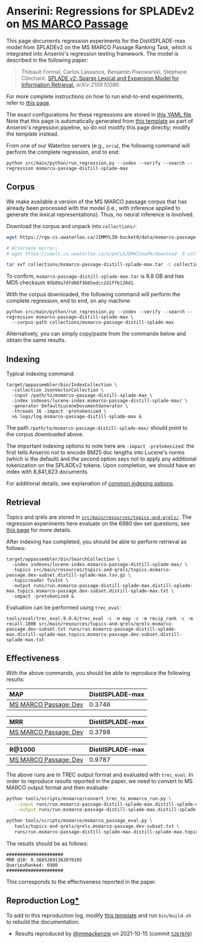 # Anserini: Regressions for SPLADEv2 on [MS MARCO Passage](https://github.com/microsoft/MSMARCO-Passage-Ranking)

This page documents regression experiments for the DistilSPLADE-max model from SPLADEv2 on the MS MARCO Passage Ranking Task, which is integrated into Anserini's regression testing framework.
The model is described in the following paper:

> Thibault Formal, Carlos Lassance, Benjamin Piwowarski, Stéphane Clinchant. [SPLADE v2: Sparse Lexical and Expansion Model for Information Retrieval.](https://arxiv.org/abs/2109.10086) _arXiv:2109.10086_.

For more complete instructions on how to run end-to-end experiments, refer to [this page](experiments-msmarco-passage-splade-v2.md).

The exact configurations for these regressions are stored in [this YAML file](../src/main/resources/regression/msmarco-passage-distill-splade-max.yaml).
Note that this page is automatically generated from [this template](../src/main/resources/docgen/templates/msmarco-passage-distill-splade-max.template) as part of Anserini's regression pipeline, so do not modify this page directly; modify the template instead.

From one of our Waterloo servers (e.g., `orca`), the following command will perform the complete regression, end to end:

```
python src/main/python/run_regression.py --index --verify --search --regression msmarco-passage-distill-splade-max
```

## Corpus

We make available a version of the MS MARCO passage corpus that has already been processed with the model (i.e., with inference applied to generate the lexical representations).
Thus, no neural inference is involved.

Download the corpus and unpack into `collections/`:

```bash
wget https://rgw.cs.uwaterloo.ca/JIMMYLIN-bucket0/data/msmarco-passage-distill-splade-max.tar -P collections/

# Alternate mirror:
# wget https://vault.cs.uwaterloo.ca/s/poCLbJDMm7JxwPk/download -O collections/msmarco-passage-distill-splade-max.tar

tar xvf collections/msmarco-passage-distill-splade-max.tar -C collections/
```

To confirm, `msmarco-passage-distill-splade-max.tar` is 9.8 GB and has MD5 checksum `95b89a7dfd88f3685edcc2d1ffb120d1`.

With the corpus downloaded, the following command will perform the complete regression, end to end, on any machine:

```
python src/main/python/run_regression.py --index --verify --search --regression msmarco-passage-distill-splade-max \
  --corpus-path collections/msmarco-passage-distill-splade-max
```

Alternatively, you can simply copy/paste from the commands below and obtain the same results.

## Indexing

Typical indexing command:

```
target/appassembler/bin/IndexCollection \
  -collection JsonVectorCollection \
  -input /path/to/msmarco-passage-distill-splade-max \
  -index indexes/lucene-index.msmarco-passage-distill-splade-max/ \
  -generator DefaultLuceneDocumentGenerator \
  -threads 16 -impact -pretokenized \
  >& logs/log.msmarco-passage-distill-splade-max &
```

The path `/path/to/msmarco-passage-distill-splade-max/` should point to the corpus downloaded above.

The important indexing options to note here are `-impact -pretokenized`: the first tells Anserini not to encode BM25 doc lengths into Lucene's norms (which is the default) and the second option says not to apply any additional tokenization on the SPLADEv2 tokens.
Upon completion, we should have an index with 8,841,823 documents.

For additional details, see explanation of [common indexing options](common-indexing-options.md).

## Retrieval

Topics and qrels are stored in [`src/main/resources/topics-and-qrels/`](../src/main/resources/topics-and-qrels/).
The regression experiments here evaluate on the 6980 dev set questions; see [this page](experiments-msmarco-passage.md) for more details.

After indexing has completed, you should be able to perform retrieval as follows:

```
target/appassembler/bin/SearchCollection \
  -index indexes/lucene-index.msmarco-passage-distill-splade-max/ \
  -topics src/main/resources/topics-and-qrels/topics.msmarco-passage.dev-subset.distill-splade-max.tsv.gz \
  -topicreader TsvInt \
  -output runs/run.msmarco-passage-distill-splade-max.distill-splade-max.topics.msmarco-passage.dev-subset.distill-splade-max.txt \
  -impact -pretokenized &
```

Evaluation can be performed using `trec_eval`:

```
tools/eval/trec_eval.9.0.4/trec_eval -c -m map -c -m recip_rank -c -m recall.1000 src/main/resources/topics-and-qrels/qrels.msmarco-passage.dev-subset.txt runs/run.msmarco-passage-distill-splade-max.distill-splade-max.topics.msmarco-passage.dev-subset.distill-splade-max.txt
```

## Effectiveness

With the above commands, you should be able to reproduce the following results:

| MAP                                                                                                          | DistilSPLADE-max|
|:-------------------------------------------------------------------------------------------------------------|-----------|
| [MS MARCO Passage: Dev](https://github.com/microsoft/MSMARCO-Passage-Ranking)                                | 0.3746    |


| MRR                                                                                                          | DistilSPLADE-max|
|:-------------------------------------------------------------------------------------------------------------|-----------|
| [MS MARCO Passage: Dev](https://github.com/microsoft/MSMARCO-Passage-Ranking)                                | 0.3798    |


| R@1000                                                                                                       | DistilSPLADE-max|
|:-------------------------------------------------------------------------------------------------------------|-----------|
| [MS MARCO Passage: Dev](https://github.com/microsoft/MSMARCO-Passage-Ranking)                                | 0.9787    |

The above runs are in TREC output format and evaluated with `trec_eval`.
In order to reproduce results reported in the paper, we need to convert to MS MARCO output format and then evaluate:

```bash
python tools/scripts/msmarco/convert_trec_to_msmarco_run.py \
   --input runs/run.msmarco-passage-distill-splade-max.distill-splade-max.topics.msmarco-passage.dev-subset.distill-splade-max.tsv.gz \
   --output runs/run.msmarco-passage-distill-splade-max.distill-splade-max.topics.msmarco-passage.dev-subset.distill-splade-max.tsv.gz.msmarco --quiet

python tools/scripts/msmarco/msmarco_passage_eval.py \
   tools/topics-and-qrels/qrels.msmarco-passage.dev-subset.txt \
   runs/run.msmarco-passage-distill-splade-max.distill-splade-max.topics.msmarco-passage.dev-subset.distill-splade-max.tsv.gz.msmarco
```

The results should be as follows:

```
#####################
MRR @10: 0.36852691363078205
QueriesRanked: 6980
#####################
```

This corresponds to the effectiveness reported in the paper.

## Reproduction Log[*](reproducibility.md)

To add to this reproduction log, modify [this template](../src/main/resources/docgen/templates/msmarco-passage-distill-splade-max.template) and run `bin/build.sh` to rebuild the documentation.

+ Results reproduced by [@jmmackenzie](https://github.com/jmmackenzie) on 2021-10-15 (commit [`52b76f6`](https://github.com/castorini/anserini/commit/52b76f63b163036e8fad1a6e1b10b431b4ddd06c))
